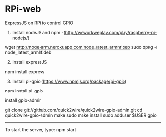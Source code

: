 RPi-web
=======

ExpressJS on RPi to control GPIO


1. Install nodeJS and npm -(http://weworkweplay.com/play/raspberry-pi-nodejs/)

wget http://node-arm.herokuapp.com/node_latest_armhf.deb 
sudo dpkg -i node_latest_armhf.deb 

2. Install expressJS

npm install express


3. Install pi-gpio (https://www.npmjs.org/package/pi-gpio)

npm install pi-gpio

install gpio-admin

git clone git://github.com/quick2wire/quick2wire-gpio-admin.git
cd quick2wire-gpio-admin
make
sudo make install
sudo adduser $USER gpio


-------------------------------

To start the server, type:
npm start
